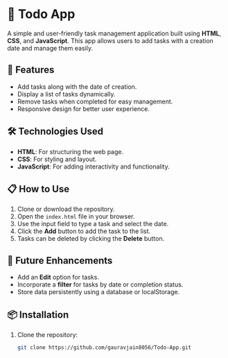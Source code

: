 # 📝 Todo App

A simple and user-friendly task management application built using **HTML**, **CSS**, and **JavaScript**. This app allows users to add tasks with a creation date and manage them easily.

## 🚀 Features
- Add tasks along with the date of creation.
- Display a list of tasks dynamically.
- Remove tasks when completed for easy management.
- Responsive design for better user experience.

## 🛠️ Technologies Used
- **HTML**: For structuring the web page.
- **CSS**: For styling and layout.
- **JavaScript**: For adding interactivity and functionality.

## 📋 How to Use
1. Clone or download the repository.
2. Open the `index.html` file in your browser.
3. Use the input field to type a task and select the date.
4. Click the **Add** button to add the task to the list.
5. Tasks can be deleted by clicking the **Delete** button.

## 🌱 Future Enhancements
- Add an **Edit** option for tasks.
- Incorporate a **filter** for tasks by date or completion status.
- Store data persistently using a database or localStorage.

## 📦 Installation
1. Clone the repository:
   ```bash
   git clone https://github.com/gauravjain8056/Todo-App.git
